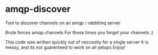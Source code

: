 amqp-discover
=============

Tool to discover channels on an amqp / rabbitmq server

Brute forces amqp channels
For those times you forget your channels ;)

This code was written quickly out of neccesity for a single server
It is messy, and its not guarenteed to work on all setups
Enjoy!
